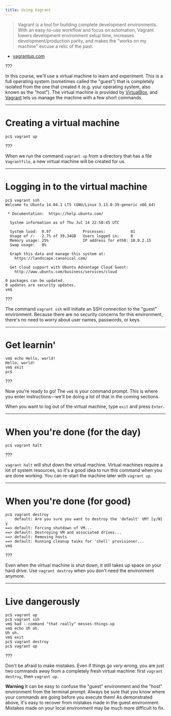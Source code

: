 ```yaml
---
title: Using Vagrant
---
```


> Vagrant is a tool for building complete development environments. With an
> easy-to-use workflow and focus on automation, Vagrant lowers development
> environment setup time, increases development/production parity, and makes
> the "works on my machine" excuse a relic of the past.

- [vagrantup.com](https://www.vagrantup.com/)

???

In this course, we'll use a virtual machine to learn and experiment. This is a
full operating system (sometimes called the "guest") that is completely
isolated from the one that created it (e.g. your operating system, also known
as the "host"). The virtual machine is provided by
[VirtualBox](https://www.virtualbox.org/), and
[Vagrant](https://www.vagrantup.com/) lets us manage the machine with a few
short commands.

---

# Creating a virtual machine

```
pc$ vagrant up
```

???

When we run the command `vagrant up` from a directory that has a file
`Vagrantfile`, a new virtual machine will be created for us.

---

# Logging in to the virtual machine

```
pc$ vagrant ssh
Welcome to Ubuntu 14.04.1 LTS (GNU/Linux 3.13.0-39-generic x86_64)

 * Documentation:  https://help.ubuntu.com/

  System information as of Thu Jul 14 22:50:45 UTC

  System load:  0.97              Processes:           81
  Usage of /:   2.7% of 39.34GB   Users logged in:     0
  Memory usage: 25%               IP address for eth0: 10.0.2.15
  Swap usage:   0%

  Graph this data and manage this system at:
    https://landscape.canonical.com/

  Get cloud support with Ubuntu Advantage Cloud Guest:
    http://www.ubuntu.com/business/services/cloud

0 packages can be updated.
0 updates are security updates.
vm$
```

???

The command `vagrant ssh` will initiate an SSH connection to the "guest"
environment. Because there are no security concerns for this environment,
there's no need to worry about user names, passwords, or keys.

---

# Get learnin'

```
vm$ echo Hello, world!
Hello, world!
vm$ exit
pc$
```

???

Now you're ready to go! The `vm$` is your command prompt. This is where you
enter instructions--we'll be doing a lot of that in the coming sections.

When you want to log out of the virtual machine, type `exit` and press `Enter`.

---

# When you're done (for the day)

```
pc$ vagrant halt
```

???

`vagrant halt` will shut down the virtual machine. Virtual machines require a
lot of system resources, so it's a good idea to run this command when you are
done working. You can re-start the machine later with `vagrant up`.

---

# When you're done (for good)

```
pc$ vagrant destroy
    default: Are you sure you want to destroy the 'default' VM? [y/N] y
==> default: Forcing shutdown of VM...
==> default: Destroying VM and associated drives...
==> default: Removing hosts
==> default: Running cleanup tasks for 'shell' provisioner...
vm$
```

???

Even when the virtual machine is shut down, it still takes up space on your
hard drive. Use `vagrant destroy` when you don't need the environment anymore.

---

# Live dangerously

```
pc$ vagrant up
pc$ vagrant ssh
vm$ bad --command "that really" messes-things.up
vm$ echo Uh oh.
Uh oh.
vm$ exit
pc$ vagrant destroy
pc$ vagrant up
```

???

Don't be afraid to make mistakes. Even if things go *very* wrong, you are just
two commands away from a completely fresh virtual machine: first `vagrant
destroy`, then `vagrant up`.

**Warning** It can be easy to confuse the "guest" environment and the "host"
environment from the terminal prompt. Always be sure that you know where your
commands are going before you execute them! As demonstrated above, it's easy to
recover from mistakes made in the guest environment. Mistakes made on your
local environment may be much more difficult to fix.
